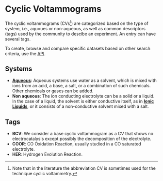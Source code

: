 # Cyclic Voltammograms

The cyclic voltammograms (CVs[^1]) are categorized based on the type of system,
i.e., aquoues or non-aqueous, as well as common descriptors (tags) used by the
community to descibe an experiment. An entry can have several tags.

To create, browse and compare specific datasets based on other search criteria,
use the [API](https://echemdb.github.io/echemdb/).

## Systems

* **[Aqueous](aqueous.md)**: Aqueous systems use water as a solvent, which is mixed with ions from an acid, a base, a salt, or a combination of such chemicals.
Other chemicals or gases can be added.
* **Non aqueous**: The ion conducting electrolyte can be a solid or a liquid.
In the case of a liquid, the solvent is either conductive itself,
as in **[Ionic Liquids](ionic_liquid.md)**, or it consists of a non-conductive solvent mixed with a salt.

## Tags

* **BCV**: We consider a base cyclic voltammogram as a CV that shows no electrocatalysis except possibly the decomposition of the electrolyte.
* **COOR**: CO Oxidation Reaction, usually studied in a CO saturated electrolyte.
* **HER**: Hydrogen Evolution Reaction.

[^1]:
    Note that in the literature the abbreviation CV is sometimes
    used for the technique cyclic voltammetry.
